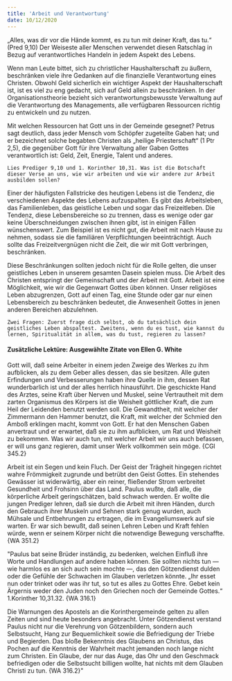 ```yaml
---
title: 'Arbeit und Verantwortung'
date: 10/12/2020
---
```


„Alles, was dir vor die Hände kommt, es zu tun mit deiner Kraft, das tu.“ (Pred 9,10) Der Weiseste aller Menschen verwendet diesen Ratschlag in Bezug auf verantwortliches Handeln in jedem Aspekt des Lebens.

Wenn man Leute bittet, sich zu christlicher Haushalterschaft zu äußern, beschränken viele ihre Gedanken auf die finanzielle Verantwortung eines Christen. Obwohl Geld sicherlich ein wichtiger Aspekt der Haushalterschaft ist, ist es viel zu eng gedacht, sich auf Geld allein zu beschränken. In der Organisationstheorie bezieht sich verantwortungsbewusste Verwaltung auf die Verantwortung des Managements, alle verfügbaren Ressourcen richtig zu entwickeln und zu nutzen.

Mit welchen Ressourcen hat Gott uns in der Gemeinde gesegnet? Petrus sagt deutlich, dass jeder Mensch vom Schöpfer zugeteilte Gaben hat; und er bezeichnet solche begabten Christen als „heilige Priesterschaft“ (1 Ptr 2,5), die gegenüber Gott für ihre Verwaltung aller Gaben Gottes verantwortlich ist: Geld, Zeit, Energie, Talent und anderes.

`Lies Prediger 9,10 und 1. Korinther 10,31. Was ist die Botschaft dieser Verse an uns, wie wir arbeiten und wie wir andere zur Arbeit ausbilden sollen?`

Einer der häufigsten Fallstricke des heutigen Lebens ist die Tendenz, die verschiedenen Aspekte des Lebens aufzuspalten. Es gibt das Arbeitsleben, das Familienleben, das geistliche Leben und sogar das Freizeitleben. Die Tendenz, diese Lebensbereiche so zu trennen, dass es wenige oder gar keine Überschneidungen zwischen ihnen gibt, ist in einigen Fällen wünschenswert. Zum Beispiel ist es nicht gut, die Arbeit mit nach Hause zu nehmen, sodass sie die familiären Verpflichtungen beeinträchtigt. Auch sollte das Freizeitvergnügen nicht die Zeit, die wir mit Gott verbringen, beschränken.

Diese Beschränkungen sollten jedoch nicht für die Rolle gelten, die unser geistliches Leben in unserem gesamten Dasein spielen muss. Die Arbeit des Christen entspringt der Gemeinschaft und der Arbeit mit Gott. Arbeit ist eine Möglichkeit, wie wir die Gegenwart Gottes üben können. Unser religiöses Leben abzugrenzen, Gott auf einen Tag, eine Stunde oder gar nur einen Lebensbereich zu beschränken bedeutet, die Anwesenheit Gottes in jenen anderen Bereichen abzulehnen.

`Zwei Fragen: Zuerst frage dich selbst, ob du tatsächlich dein geistliches Leben abspaltest. Zweitens, wenn du es tust, wie kannst du lernen, Spiritualität in allem, was du tust, regieren zu lassen?`

#### Zusätzliche Lektüre: Ausgewählte Zitate von Ellen G. White

Gott will, daß seine Arbeiter in einem jeden Zweige des Werkes zu ihm aufblicken, als zu dem Geber alles dessen, das sie besitzen. Alle guten Erfindungen und Verbesserungen haben ihre Quelle in ihm, dessen Rat wunderbarlich ist und der alles herrlich hinausführt. Die geschickte Hand des Arztes, seine Kraft über Nerven und Muskel, seine Vertrautheit mit dem zarten Organismus des Körpers ist die Weisheit göttlicher Kraft, die zum Heil der Leidenden benutzt werden soll. Die Gewandtheit, mit welcher der Zimmermann den Hammer benutzt, die Kraft, mit welcher der Schmied den Amboß erklingen macht, kommt von Gott. Er hat den Menschen Gaben anvertraut und er erwartet, daß sie zu ihm aufblicken, um Rat und Weisheit zu bekommen. Was wir auch tun, mit welcher Arbeit wir uns auch befassen, er will uns ganz regieren, damit unser Werk vollkommen sein möge. {CGl 345.2}

Arbeit ist ein Segen und kein Fluch. Der Geist der Trägheit hingegen richtet wahre Frömmigkeit zugrunde und betrübt den Geist Gottes. Ein stehendes Gewässer ist widerwärtig, aber ein reiner, fließender Strom verbreitet Gesundheit und Frohsinn über das Land. Paulus wußte, daß alle, die körperliche Arbeit geringschätzen, bald schwach werden. Er wollte die jungen Prediger lehren, daß sie durch die Arbeit mit ihren Händen, durch den Gebrauch ihrer Muskeln und Sehnen stark genug wurden, auch Mühsale und Entbehrungen zu ertragen, die im Evangeliumswerk auf sie warten. Er war sich bewußt, daß seinen Lehren Leben und Kraft fehlen würde, wenn er seinem Körper nicht die notwendige Bewegung verschaffte. {WA 351.2}

"Paulus bat seine Brüder inständig, zu bedenken, welchen Einfluß ihre Worte und Handlungen auf andere haben können. Sie sollten nichts tun — wie harmlos es an sich auch sein mochte —, das den Götzendienst dulden oder die Gefühle der Schwachen im Glauben verletzen könnte. „Ihr esset nun oder trinket oder was ihr tut, so tut es alles zu Gottes Ehre. Gebet kein Ärgernis weder den Juden noch den Griechen noch der Gemeinde Gottes.“ 1.Korinther 10,31.32. {WA 316.1}

Die Warnungen des Apostels an die Korinthergemeinde gelten zu allen Zeiten und sind heute besonders angebracht. Unter Götzendienst verstand Paulus nicht nur die Verehrung von Götzenbildern, sondern auch Selbstsucht, Hang zur Bequemlichkeit sowie die Befriedigung der Triebe und Begierden. Das bloße Bekenntnis des Glaubens an Christus, das Pochen auf die Kenntnis der Wahrheit macht jemanden noch lange nicht zum Christen. Ein Glaube, der nur das Auge, das Ohr und den Geschmack befriedigen oder die Selbstsucht billigen wollte, hat nichts mit dem Glauben Christi zu tun. {WA 316.2}"